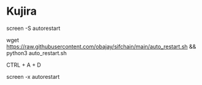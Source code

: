 # Kujira

screen -S autorestart

wget https://raw.githubusercontent.com/obajay/sifchain/main/auto_restart.sh && python3 auto_restart.sh

CTRL + A + D

screen -x autorestart
